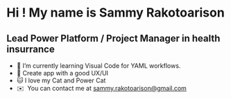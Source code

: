 Hi ! My name is Sammy Rakotoarison
==========================================================================================================================================

Lead Power Platform / Project Manager in health insurrance
------------------------

* 🚧 I’m currently learning Visual Code for YAML workflows.
* 🚀 Create app with a good UX/UI
* 🐱 I love my Cat and Power Cat
* ✉️  You can contact me at [sammy.rakotoarison@gmail.com](mailto:sammy.rakotoarison@gmail.com)

